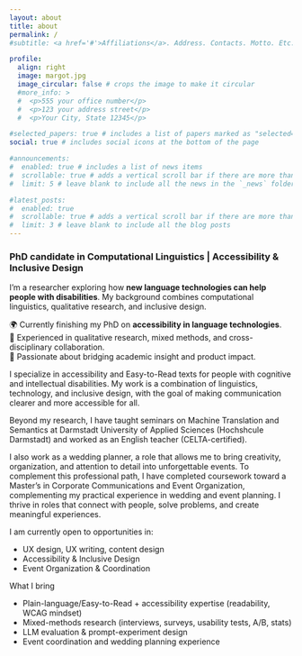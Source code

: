 ```yaml
---
layout: about
title: about
permalink: /
#subtitle: <a href='#'>Affiliations</a>. Address. Contacts. Motto. Etc.

profile:
  align: right
  image: margot.jpg
  image_circular: false # crops the image to make it circular
  #more_info: >
  #  <p>555 your office number</p>
  #  <p>123 your address street</p>
  #  <p>Your City, State 12345</p>

#selected_papers: true # includes a list of papers marked as "selected={true}"
social: true # includes social icons at the bottom of the page

#announcements:
#  enabled: true # includes a list of news items
#  scrollable: true # adds a vertical scroll bar if there are more than 3 news items
#  limit: 5 # leave blank to include all the news in the `_news` folder

#latest_posts:
#  enabled: true
#  scrollable: true # adds a vertical scroll bar if there are more than 3 new posts items
#  limit: 3 # leave blank to include all the blog posts
---
```


### PhD candidate in Computational Linguistics | Accessibility & Inclusive Design

I’m a researcher exploring how **new language technologies can help people with disabilities**. My background combines computational linguistics, qualitative research, and inclusive design.  

🌍 Currently finishing my PhD on **accessibility in language technologies**.  
🧠 Experienced in qualitative research, mixed methods, and cross-disciplinary collaboration.  
💬 Passionate about bridging academic insight and product impact.





I specialize in accessibility and Easy-to-Read texts for people with cognitive and intellectual disabilities. My work is a combination of linguistics, technology, and inclusive design, with the goal of making communication clearer and more accessible for all.

Beyond my research, I have taught seminars on Machine Translation and Semantics at Darmstadt University of Applied Sciences (Hochshcule Darmstadt) and worked as an English teacher (CELTA-certified).

I also work as a wedding planner, a role that allows me to bring creativity, organization, and attention to detail into unforgettable events. To complement this professional path, I have completed coursework toward a Master’s in Corporate Communications and Event Organization, complementing my practical experience in wedding and event planning. I thrive in roles that connect with people, solve problems, and create meaningful experiences.

I am currently open to opportunities in:

- UX design, UX writing, content design 
- Accessibility & Inclusive Design
- Event Organization & Coordination

What I bring
- ⁠Plain-language/Easy-to-Read + accessibility expertise (readability, WCAG mindset)
- ⁠Mixed-methods research (interviews, surveys, usability tests, A/B, stats)
- ⁠LLM evaluation & prompt-experiment design 
- ⁠Event coordination and wedding planning experience